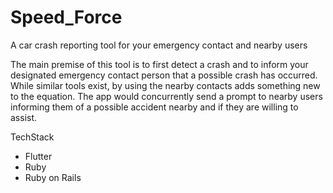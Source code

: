 # Speed_Force
A car crash reporting tool for your emergency contact and nearby users

The main premise of this tool is to first detect a crash and to inform your designated emergency contact person that a possible crash has occurred. While similar tools exist, by using the nearby contacts adds something new to the equation. The app would concurrently send a prompt to nearby users informing them of a possible accident nearby and if they are willing to assist.

TechStack
- Flutter
- Ruby
- Ruby on Rails
